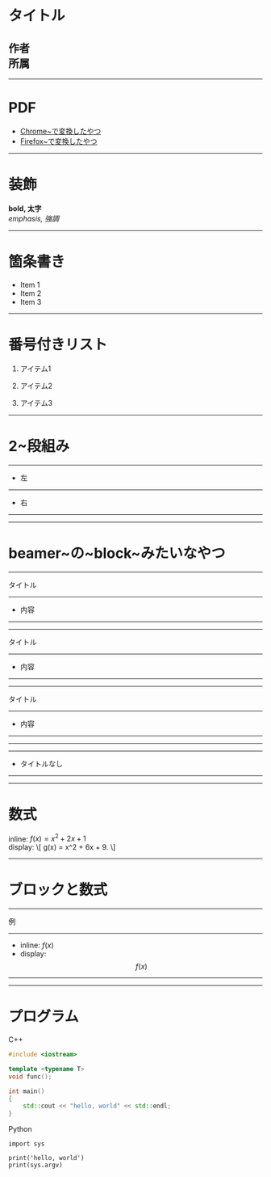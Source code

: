 <!-- .slide: class="qpresent-title" -->

# タイトル

## 作者<br>所属


------

# PDF

- [Chrome~で変換したやつ](http://gh-pages.quart.red/qpresent-js/chrome.pdf)
- [Firefox~で変換したやつ](http://gh-pages.quart.red/qpresent-js/firefox.pdf)

------

# 装飾

**bold, 太字**  
*emphasis, 強調*

------

# 箇条書き

- Item 1
- Item 2
- Item 3

------

# 番号付きリスト

1. アイテム1

1. アイテム2

1. アイテム3

------

# 2~段組み

----

- 左

----

- 右

----

------

# beamer~の~block~みたいなやつ

***
タイトル
***
* 内容
***

***
タイトル
***
* 内容
***
<!-- .element: block-type="alert" -->

***
タイトル
***
* 内容
***
<!-- .element: block-type="example" -->

***
***
* タイトルなし
***
<!-- .element: block-type="example" -->

------

# 数式

inline: $f(x) = x^2 + 2x + 1$  
display:
\\[
    g(x) = x^2 + 6x + 9.
\\]

------

# ブロックと数式

***
例
***
- inline: $f(x)$
- display: $$f(x)$$
***
<!-- .element: block-type="example" -->

------

# プログラム

C++

```cpp
#include <iostream>

template <typename T>
void func();

int main()
{
    std::cout << "hello, world" << std::endl;
}
```

Python

```python3
import sys

print('hello, world')
print(sys.argv)
```
